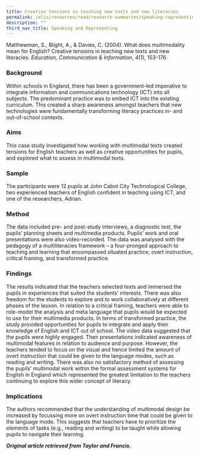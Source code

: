 ```yaml
---
title: Creative tensions in teaching new texts and new literacies
permalink: /elis/resources/read/research-summaries/speaking-representing/tensions-teaching-new-texts-literacies/
description: ""
third_nav_title: Speaking and Representing
---
```

Matthewman, S., Blight, A., & Davies, C. (2004). What does multimodality mean for English? Creative tensions in teaching new texts and new literacies. _Education, Communication & Information_, _4_(1), 153-176.

### Background

Within schools in England, there has been a government-led imperative to integrate information and communications technology (ICT) into all subjects. The predominant practice was to embed ICT into the existing curriculum. This created a sharp awareness amongst teachers that new technologies were fundamentally transforming literacy practices in- and out-of-school contexts.

### Aims

This case study investigated how working with multimodal texts created tensions for English teachers as well as creative opportunities for pupils, and explored what to assess in multimodal texts.

### Sample

The participants were 12 pupils at John Cabot City Technological College, two experienced teachers of English confident in teaching using ICT, and one of the researchers, Adrian.

### Method

The data included pre- and post-study interviews, a diagnostic test, the pupils’ planning sheets and multimedia products. Pupils’ work and oral presentations were also video-recorded. The data was analysed with the pedagogy of a multiliteracies framework – a four-pronged approach to teaching and learning that encompassed situated practice, overt instruction, critical framing, and transformed practice.

### Findings

The results indicated that the teachers selected texts and immersed the pupils in experiences that suited the students’ interests. There was also freedom for the students to explore and to work collaboratively at different phases of the lesson. In relation to a critical framing, teachers were able to role-model the analysis and meta language that pupils would be expected to use for their multimedia products. In terms of transformed practice, the study provided opportunities for pupils to integrate and apply their knowledge of English and ICT out of school. The video data suggested that the pupils were highly engaged. Their presentations indicated awareness of multimodal features in relation to audience and purpose. However, the teachers tended to focus on the visual and hence limited the amount of overt instruction that could be given to the language modes, such as reading and writing. There was also no satisfactory method of assessing the pupils’ multimodal work within the formal assessment systems for English in England which represented the greatest limitation to the teachers continuing to explore this wider concept of literacy.

### Implications

The authors recommended that the understanding of multimodal design be increased by focussing more on overt instruction time that could be given to the language mode. This suggests that teachers have to prioritize the elements of tasks (e.g., reading and writing) to be taught while allowing pupils to navigate their learning.


_**Original article retrieved from Taylor and Francis.**_  
